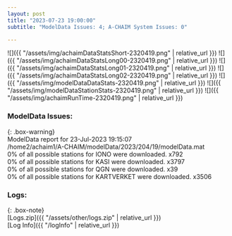 ```yaml
---
layout: post
title: "2023-07-23 19:00:00"
subtitle: "ModelData Issues: 4; A-CHAIM System Issues: 0"

---
```


![]({{ "/assets/img/achaimDataStatsShort-2320419.png" | relative_url }})
![]({{ "/assets/img/achaimDataStatsLong00-2320419.png" | relative_url }})
![]({{ "/assets/img/achaimDataStatsLong01-2320419.png" | relative_url }})
![]({{ "/assets/img/achaimDataStatsLong02-2320419.png" | relative_url }})
![]({{ "/assets/img/modelDataDataStats-2320419.png" | relative_url }})
![]({{ "/assets/img/modelDataStationStats-2320419.png" | relative_url }})
![]({{ "/assets/img/achaimRunTime-2320419.png" | relative_url }})


### ModelData Issues:  
  
{: .box-warning}  
 ModelData report for 23-Jul-2023 19:15:07   
 /home2/achaim1/A-CHAIM/modelData/2023/204/19/modelData.mat   
 0% of all possible stations for IONO were downloaded. x792   
 0% of all possible stations for KASI were downloaded. x3797   
 0% of all possible stations for QGN were downloaded. x39   
 0% of all possible stations for KARTVERKET were downloaded. x3506   
  


### Logs:  
  
{: .box-note}  
[Logs.zip]({{ "/assets/other/logs.zip" | relative_url }})  
[Log Info]({{ "/logInfo" | relative_url }})  
